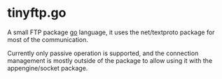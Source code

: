 tinyftp.go
==========

A small FTP package [go](http://golang.org) language, it uses the
net/textproto package for most of the communication.

Currently only passive operation is supported, and the connection
management is mostly outside of the package to allow using it with the
appengine/socket package.

